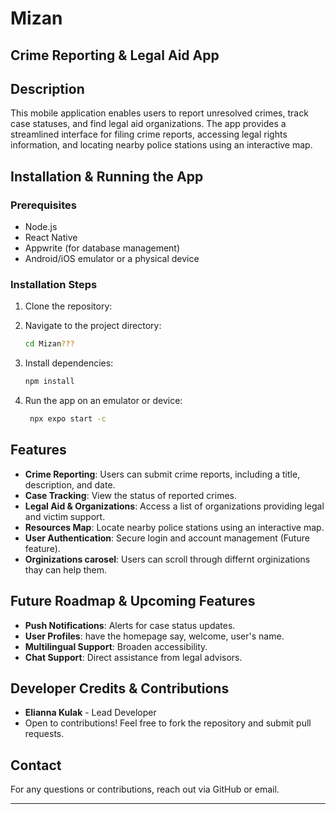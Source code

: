 # Mizan
## Crime Reporting & Legal Aid App

## Description
This mobile application enables users to report unresolved crimes, track case statuses, and find legal aid organizations. The app provides a streamlined interface for filing crime reports, accessing legal rights information, and locating nearby police stations using an interactive map.

## Installation & Running the App
### Prerequisites
- Node.js
- React Native
- Appwrite (for database management)
- Android/iOS emulator or a physical device

### Installation Steps
1. Clone the repository:

2. Navigate to the project directory:
   ```sh
   cd Mizan???
   ```
3. Install dependencies:
   ```sh
   npm install
4. Run the app on an emulator or device:
   ```sh
    npx expo start -c  
   ```

## Features
- **Crime Reporting**: Users can submit crime reports, including a title, description, and date.
- **Case Tracking**: View the status of reported crimes.
- **Legal Aid & Organizations**: Access a list of organizations providing legal and victim support.
- **Resources Map**: Locate nearby police stations using an interactive map.
- **User Authentication**: Secure login and account management (Future feature).
- **Orginizations carosel**: Users can scroll through differnt orginizations thay can help them. 


## Future Roadmap & Upcoming Features
- **Push Notifications**: Alerts for case status updates.
- **User Profiles**: have the homepage say, welcome, user's name.
- **Multilingual Support**: Broaden accessibility.
- **Chat Support**: Direct assistance from legal advisors.

## Developer Credits & Contributions
- **Elianna Kulak** - Lead Developer
- Open to contributions! Feel free to fork the repository and submit pull requests.

## Contact
For any questions or contributions, reach out via GitHub or email.

---
